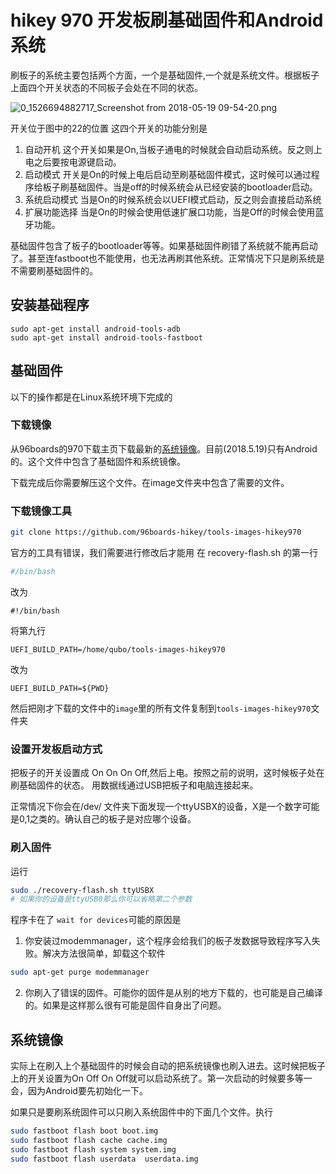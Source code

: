 # hikey 970 开发板刷基础固件和Android系统<br>
刷板子的系统主要包括两个方面，一个是基础固件,一个就是系统文件。根据板子上面四个开关状态的不同板子会处在不同的状态。

![0_1526694882717_Screenshot from 2018-05-19 09-54-20.png](http://community.bwbot.org/assets/uploads/files/1526694883385-screenshot-from-2018-05-19-09-54-20-resized.png) 

开关位于图中的22的位置
这四个开关的功能分别是
1. 自动开机
    这个开关如果是On,当板子通电的时候就会自动启动系统。反之则上电之后要按电源键启动。
2. 启动模式
    开关是On的时候上电后启动至刷基础固件模式，这时候可以通过程序给板子刷基础固件。当是off的时候系统会从已经安装的bootloader启动。
3. 系统启动模式
    当是On的时候系统会以UEFI模式启动，反之则会直接启动系统
4. 扩展功能选择
    当是On的时候会使用低速扩展口功能，当是Off的时候会使用蓝牙功能。

基础固件包含了板子的bootloader等等。如果基础固件刷错了系统就不能再启动了。甚至连fastboot也不能使用，也无法再刷其他系统。正常情况下只是刷系统是不需要刷基础固件的。

## 安装基础程序

```
sudo apt-get install android-tools-adb
sudo apt-get install android-tools-fastboot
```

## 基础固件

以下的操作都是在Linux系统环境下完成的

### 下载镜像
从96boards的970下载主页下载最新的[系统镜像](https://www.96boards.org/documentation/consumer/hikey970/downloads/aosp.md.html)。目前(2018.5.19)只有Android的。这个文件中包含了基础固件和系统镜像。

下载完成后你需要解压这个文件。在image文件夹中包含了需要的文件。

### 下载镜像工具

```bash
git clone https://github.com/96boards-hikey/tools-images-hikey970
```
官方的工具有错误，我们需要进行修改后才能用
在 recovery-flash.sh 的第一行

```bash
#/bin/bash
```

改为
```
#!/bin/bash
```

将第九行
```
UEFI_BUILD_PATH=/home/qubo/tools-images-hikey970
```
改为
```
UEFI_BUILD_PATH=${PWD}
```

然后把刚才下载的文件中的`image`里的所有文件复制到`tools-images-hikey970`文件夹

### 设置开发板启动方式

把板子的开关设置成 On On On Off,然后上电。按照之前的说明，这时候板子处在刷基础固件的状态。
用数据线通过USB把板子和电脑连接起来。

正常情况下你会在/dev/ 文件夹下面发现一个ttyUSBX的设备，X是一个数字可能是0,1之类的。确认自己的板子是对应哪个设备。

### 刷入固件

运行 
```bash
sudo ./recovery-flash.sh ttyUSBX
# 如果你的设备是ttyUSB0那么你可以省略第二个参数
```
程序卡在了 `wait for devices`可能的原因是

1. 你安装过modemmanager，这个程序会给我们的板子发数据导致程序写入失败。解决方法很简单，卸载这个软件

```bash
sudo apt-get purge modemmanager
```
2. 你刷入了错误的固件。可能你的固件是从别的地方下载的，也可能是自己编译的。如果是这样那么很有可能是固件自身出了问题。

## 系统镜像
实际上在刷入上个基础固件的时候会自动的把系统镜像也刷入进去。这时候把板子上的开关设置为On Off On Off就可以启动系统了。第一次启动的时候要多等一会，因为Android要先初始化一下。

如果只是要刷系统固件可以只刷入系统固件中的下面几个文件。执行

```bash
sudo fastboot flash boot boot.img
sudo fastboot flash cache cache.img
sudo fastboot flash system system.img
sudo fastboot flash userdata  userdata.img
```
